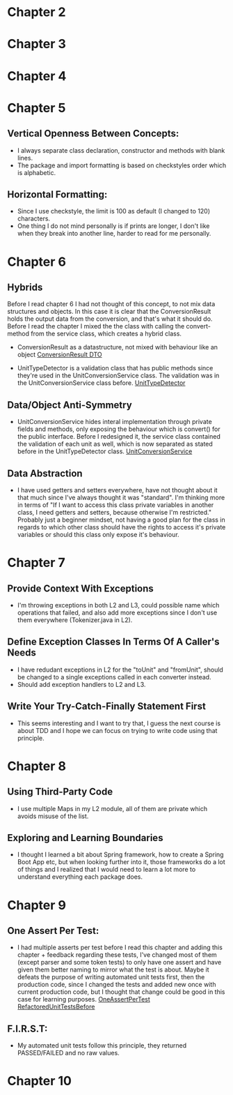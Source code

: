 # Chapter 2
# Chapter 3
# Chapter 4

# Chapter 5
## Vertical Openness Between Concepts:
- I always separate class declaration, constructor and methods with blank lines.
- The package and import formatting is based on checkstyles order which is alphabetic.

## Horizontal Formatting:
- Since I use checkstyle, the limit is 100 as default (I changed to 120) characters.
- One thing I do not mind personally is if prints are longer, I don't like when they break into another line, harder to read for me personally.

# Chapter 6
## Hybrids
Before I read chapter 6 I had not thought of this concept, to not mix data structures and objects. In this case it is clear that the ConversionResult holds the output data from the conversion, and that's what it should do. Before I read the chapter I mixed the the class with calling the convert-method from the service class, which creates a hybrid class.
- ConversionResult as a datastructure, not mixed with behaviour like an object
[ConversionResult DTO](images/ConversionResult.png)

- UnitTypeDetector is a validation class that has public methods since they're used in the UnitConversionService class. The validation was in the UnitConversionService class before.
[UnitTypeDetector](images/UnitTypeDetector.png)

## Data/Object Anti-Symmetry
- UnitConversionService hides interal implementation through private fields and methods, only exposing the behaviour which is convert() for the public interface. Before I redesigned it, the service class contained the validation of each unit as well, which is now separated as stated before in the UnitTypeDetector class.
[UnitConversionService](images/UnitConversionService.png)

## Data Abstraction
- I have used getters and setters everywhere, have not thought about it that much since I've always thought it was "standard". I'm thinking more in terms of "If I want to access this class private variables in another class, I need getters and setters, because otherwise I'm restricted." Probably just a beginner mindset, not having a good plan for the class in regards to which other class should have the rights to access it's private variables or should this class only expose it's behaviour.

# Chapter 7
## Provide Context With Exceptions
- I'm throwing exceptions in both L2 and L3, could possible name which operations that failed, and also add more exceptions since I don't use them everywhere (Tokenizer.java in L2).

## Define Exception Classes In Terms Of A Caller's Needs
- I have redudant exceptions in L2 for the "toUnit" and "fromUnit", should be changed to a single exceptions called in each converter instead.
- Should add exception handlers to L2 and L3.

## Write Your Try-Catch-Finally Statement First
- This seems interesting and I want to try that, I guess the next course is about TDD and I hope we can focus on trying to write code using that principle.

# Chapter 8
## Using Third-Party Code
- I use multiple Maps in my L2 module, all of them are private which avoids misuse of the list.

## Exploring and Learning Boundaries
- I thought I learned a bit about Spring framework, how to create a Spring Boot App etc, but when looking further into it, those frameworks do a lot of things and I realized that I would need to learn a lot more to understand everything each package does.

# Chapter 9
## One Assert Per Test:
- I had multiple asserts per test before I read this chapter and adding this chapter + feedback regarding these tests, I've changed most of them (except parser and some token tests) to only have one assert and have given them better naming to mirror what the test is about. Maybe it defeats the purpose of writing automated unit tests first, then the production code, since I changed the tests and added new once with current production code, but I thought that change could be good in this case for learning purposes.
[OneAssertPerTest](images/OneAssertPerTest.png)
[RefactoredUnitTestsBefore](images/RefactoredUnitTests.png)

## F.I.R.S.T:
- My automated unit tests follow this principle, they returned PASSED/FAILED and no raw values. 

# Chapter 10